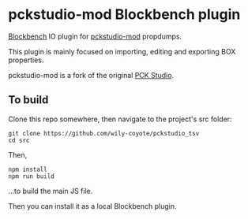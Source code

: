 # pckstudio-mod Blockbench plugin

[Blockbench](https://blockbench.net) IO plugin for [pckstudio-mod](https://github.com/wily-coyote/PCK-Studio) propdumps.

This plugin is mainly focused on importing, editing and exporting BOX
properties.

pckstudio-mod is a fork of the original [PCK
Studio](https://github.com/PhoenixARC/-PCK-Studio).

## To build

Clone this repo somewhere, then navigate to the project's src folder:

```
git clone https://github.com/wily-coyote/pckstudio_tsv
cd src
```

Then,

```
npm install
npm run build
```

...to build the main JS file.

Then you can install it as a local Blockbench plugin.
